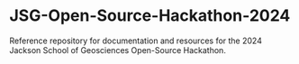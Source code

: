 # JSG-Open-Source-Hackathon-2024
Reference repository for documentation and resources for the 2024 Jackson School of Geosciences Open-Source Hackathon.
